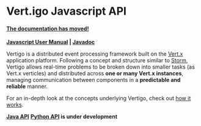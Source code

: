 Vert.igo Javascript API
=======================

#### [The documentation has moved!](https://github.com/kuujo/vertigo-js/wiki/Vertigo-Documentation)

**[Javascript User Manual](https://github.com/kuujo/vertigo/wiki/Javascript-User-Manual) | [Javadoc](http://vertigo.kuujo.net/js/)**

Vertigo is a distributed event processing framework built on the
[Vert.x](http://vertx.io/) application platform. Following a concept and
structure similar to [Storm](https://github.com/nathanmarz/storm), Vertigo
allows real-time problems to be broken down into smaller tasks (as Vert.x
verticles) and distributed across **one or many Vert.x instances**, managing
communication between components in a **predictable and reliable** manner.

For an in-depth look at the concepts underlying Vertigo, check out
[how it works](https://github.com/kuujo/vertigo/wiki/How-it-works).

**[Java API](https://github.com/kuujo/vertigo)**
**[Python API](https://github.com/kuujo/vertigo-python) is under development**
